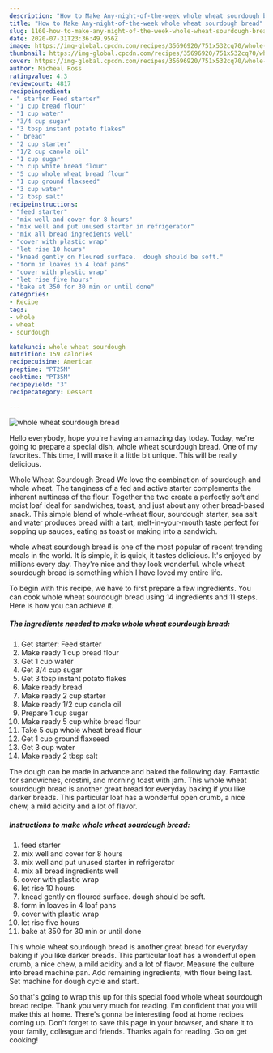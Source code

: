 ```yaml
---
description: "How to Make Any-night-of-the-week whole wheat sourdough bread"
title: "How to Make Any-night-of-the-week whole wheat sourdough bread"
slug: 1160-how-to-make-any-night-of-the-week-whole-wheat-sourdough-bread
date: 2020-07-31T23:36:49.956Z
image: https://img-global.cpcdn.com/recipes/35696920/751x532cq70/whole-wheat-sourdough-bread-recipe-main-photo.jpg
thumbnail: https://img-global.cpcdn.com/recipes/35696920/751x532cq70/whole-wheat-sourdough-bread-recipe-main-photo.jpg
cover: https://img-global.cpcdn.com/recipes/35696920/751x532cq70/whole-wheat-sourdough-bread-recipe-main-photo.jpg
author: Micheal Ross
ratingvalue: 4.3
reviewcount: 4817
recipeingredient:
- " starter Feed starter"
- "1 cup bread flour"
- "1 cup water"
- "3/4 cup sugar"
- "3 tbsp instant potato flakes"
- " bread"
- "2 cup starter"
- "1/2 cup canola oil"
- "1 cup sugar"
- "5 cup white bread flour"
- "5 cup whole wheat bread flour"
- "1 cup ground flaxseed"
- "3 cup water"
- "2 tbsp salt"
recipeinstructions:
- "feed starter"
- "mix well and cover for 8 hours"
- "mix well and put unused starter in refrigerator"
- "mix all bread ingredients well"
- "cover with plastic wrap"
- "let rise 10 hours"
- "knead gently on floured surface.  dough should be soft."
- "form in loaves in 4 loaf pans"
- "cover with plastic wrap"
- "let rise five hours"
- "bake at 350 for 30 min or until done"
categories:
- Recipe
tags:
- whole
- wheat
- sourdough

katakunci: whole wheat sourdough 
nutrition: 159 calories
recipecuisine: American
preptime: "PT25M"
cooktime: "PT35M"
recipeyield: "3"
recipecategory: Dessert

---
```



![whole wheat sourdough bread](https://img-global.cpcdn.com/recipes/35696920/751x532cq70/whole-wheat-sourdough-bread-recipe-main-photo.jpg)

Hello everybody, hope you're having an amazing day today. Today, we're going to prepare a special dish, whole wheat sourdough bread. One of my favorites. This time, I will make it a little bit unique. This will be really delicious.

Whole Wheat Sourdough Bread We love the combination of sourdough and whole wheat. The tanginess of a fed and active starter complements the inherent nuttiness of the flour. Together the two create a perfectly soft and moist loaf ideal for sandwiches, toast, and just about any other bread-based snack. This simple blend of whole-wheat flour, sourdough starter, sea salt and water produces bread with a tart, melt-in-your-mouth taste perfect for sopping up sauces, eating as toast or making into a sandwich.

whole wheat sourdough bread is one of the most popular of recent trending meals in the world. It is simple, it is quick, it tastes delicious. It's enjoyed by millions every day. They're nice and they look wonderful. whole wheat sourdough bread is something which I have loved my entire life.


To begin with this recipe, we have to first prepare a few ingredients. You can cook whole wheat sourdough bread using 14 ingredients and 11 steps. Here is how you can achieve it.

<!--inarticleads1-->

##### The ingredients needed to make whole wheat sourdough bread:

1. Get  starter: Feed starter
1. Make ready 1 cup bread flour
1. Get 1 cup water
1. Get 3/4 cup sugar
1. Get 3 tbsp instant potato flakes
1. Make ready  bread
1. Make ready 2 cup starter
1. Make ready 1/2 cup canola oil
1. Prepare 1 cup sugar
1. Make ready 5 cup white bread flour
1. Take 5 cup whole wheat bread flour
1. Get 1 cup ground flaxseed
1. Get 3 cup water
1. Make ready 2 tbsp salt


The dough can be made in advance and baked the following day. Fantastic for sandwiches, crostini, and morning toast with jam. This whole wheat sourdough bread is another great bread for everyday baking if you like darker breads. This particular loaf has a wonderful open crumb, a nice chew, a mild acidity and a lot of flavor. 

<!--inarticleads2-->

##### Instructions to make whole wheat sourdough bread:

1. feed starter
1. mix well and cover for 8 hours
1. mix well and put unused starter in refrigerator
1. mix all bread ingredients well
1. cover with plastic wrap
1. let rise 10 hours
1. knead gently on floured surface.  dough should be soft.
1. form in loaves in 4 loaf pans
1. cover with plastic wrap
1. let rise five hours
1. bake at 350 for 30 min or until done


This whole wheat sourdough bread is another great bread for everyday baking if you like darker breads. This particular loaf has a wonderful open crumb, a nice chew, a mild acidity and a lot of flavor. Measure the culture into bread machine pan. Add remaining ingredients, with flour being last. Set machine for dough cycle and start. 

So that's going to wrap this up for this special food whole wheat sourdough bread recipe. Thank you very much for reading. I'm confident that you will make this at home. There's gonna be interesting food at home recipes coming up. Don't forget to save this page in your browser, and share it to your family, colleague and friends. Thanks again for reading. Go on get cooking!
